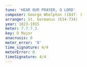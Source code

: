 ```yaml
---
tune: 'HEAR OUR PRAYER, O LORD'
composer: George Whelpton (1847- )
arranger: St. Germanus (634-734)
year: 1823-1915
meter: 7.7.7.3.
key: D Major
anacrusis: 0
meter_error: '0'
time_signature: 4/4
meterError: 0
timeSignature: 4/4
---
```

